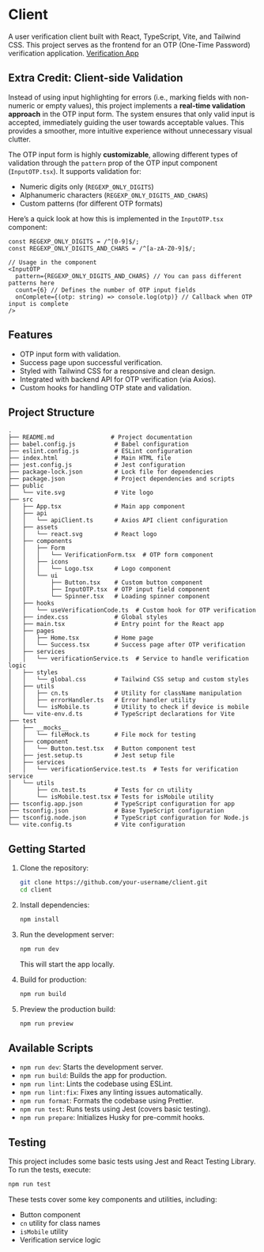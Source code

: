
# Client

A user verification client built with React, TypeScript, Vite, and Tailwind CSS. This project serves as the frontend for an OTP (One-Time Password) verification application.
[Verification App](https://verification-app-chi.vercel.app/)

## Extra Credit: Client-side Validation
Instead of using input highlighting for errors (i.e., marking fields with non-numeric or empty values), this project implements a **real-time validation approach** in the OTP input form. The system ensures that only valid input is accepted, immediately guiding the user towards acceptable values. This provides a smoother, more intuitive experience without unnecessary visual clutter.

The OTP input form is highly **customizable**, allowing different types of validation through the `pattern` prop of the OTP input component (`InputOTP.tsx`). It supports validation for:
- Numeric digits only (`REGEXP_ONLY_DIGITS`)
- Alphanumeric characters (`REGEXP_ONLY_DIGITS_AND_CHARS`)
- Custom patterns (for different OTP formats)

Here’s a quick look at how this is implemented in the `InputOTP.tsx` component:
```tsx
const REGEXP_ONLY_DIGITS = /^[0-9]$/;
const REGEXP_ONLY_DIGITS_AND_CHARS = /^[a-zA-Z0-9]$/;

// Usage in the component
<InputOTP
  pattern={REGEXP_ONLY_DIGITS_AND_CHARS} // You can pass different patterns here
  count={6} // Defines the number of OTP input fields
  onComplete={(otp: string) => console.log(otp)} // Callback when OTP input is complete
/>
```

## Features

- OTP input form with validation.
- Success page upon successful verification.
- Styled with Tailwind CSS for a responsive and clean design.
- Integrated with backend API for OTP verification (via Axios).
- Custom hooks for handling OTP state and validation.

## Project Structure

```
.
├── README.md                # Project documentation
├── babel.config.js           # Babel configuration
├── eslint.config.js          # ESLint configuration
├── index.html                # Main HTML file
├── jest.config.js            # Jest configuration
├── package-lock.json         # Lock file for dependencies
├── package.json              # Project dependencies and scripts
├── public
│   └── vite.svg              # Vite logo
├── src
│   ├── App.tsx               # Main app component
│   ├── api
│   │   └── apiClient.ts      # Axios API client configuration
│   ├── assets
│   │   └── react.svg         # React logo
│   ├── components
│   │   ├── Form
│   │   │   └── VerificationForm.tsx  # OTP form component
│   │   ├── icons
│   │   │   └── Logo.tsx      # Logo component
│   │   └── ui
│   │       ├── Button.tsx    # Custom button component
│   │       ├── InputOTP.tsx  # OTP input field component
│   │       └── Spinner.tsx   # Loading spinner component
│   ├── hooks
│   │   └── useVerificationCode.ts  # Custom hook for OTP verification
│   ├── index.css             # Global styles
│   ├── main.tsx              # Entry point for the React app
│   ├── pages
│   │   ├── Home.tsx          # Home page
│   │   └── Success.tsx       # Success page after OTP verification
│   ├── services
│   │   └── verificationService.ts  # Service to handle verification logic
│   ├── styles
│   │   └── global.css        # Tailwind CSS setup and custom styles
│   ├── utils
│   │   ├── cn.ts             # Utility for className manipulation
│   │   ├── errorHandler.ts   # Error handler utility
│   │   └── isMobile.ts       # Utility to check if device is mobile
│   └── vite-env.d.ts         # TypeScript declarations for Vite
├── test
│   ├── __mocks__
│   │   └── fileMock.ts       # File mock for testing
│   ├── component
│   │   └── Button.test.tsx   # Button component test
│   ├── jest.setup.ts         # Jest setup file
│   ├── services
│   │   └── verificationService.test.ts  # Tests for verification service
│   └── utils
│       ├── cn.test.ts        # Tests for cn utility
│       └── isMobile.test.tsx # Tests for isMobile utility
├── tsconfig.app.json         # TypeScript configuration for app
├── tsconfig.json             # Base TypeScript configuration
├── tsconfig.node.json        # TypeScript configuration for Node.js
└── vite.config.ts            # Vite configuration
```

## Getting Started

1. Clone the repository:

   ```bash
   git clone https://github.com/your-username/client.git
   cd client
   ```

2. Install dependencies:

   ```bash
   npm install
   ```

3. Run the development server:

   ```bash
   npm run dev
   ```

   This will start the app locally.

4. Build for production:

   ```bash
   npm run build
   ```

5. Preview the production build:

   ```bash
   npm run preview
   ```

## Available Scripts

- `npm run dev`: Starts the development server.
- `npm run build`: Builds the app for production.
- `npm run lint`: Lints the codebase using ESLint.
- `npm run lint:fix`: Fixes any linting issues automatically.
- `npm run format`: Formats the codebase using Prettier.
- `npm run test`: Runs tests using Jest (covers basic testing).
- `npm run prepare`: Initializes Husky for pre-commit hooks.

## Testing

This project includes some basic tests using Jest and React Testing Library. To run the tests, execute:

```bash
npm run test
```

These tests cover some key components and utilities, including:

- Button component
- `cn` utility for class names
- `isMobile` utility
- Verification service logic
